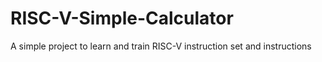 # RISC-V-Simple-Calculator
A simple project to learn and train RISC-V instruction set and instructions
